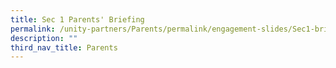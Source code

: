 ```yaml
---
title: Sec 1 Parents' Briefing
permalink: /unity-partners/Parents/permalink/engagement-slides/Sec1-briefing/
description: ""
third_nav_title: Parents
---
```

